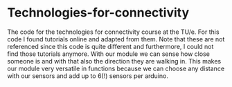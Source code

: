 # Technologies-for-connectivity
The code for the technologies for connectivity course at the TU/e.
For this code I found tutorials online and adapted from them.
Note that these are not referenced since this code is quite different and furthermore, I could not find those tutorials anymore.
With our module we can sense how close someone is and with that also the direction they are walking in.
This makes our module very versatile in functions because we can choose any distance with our sensors and add up to 6(!) sensors per arduino.
